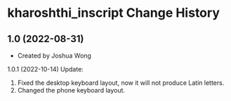 kharoshthi_inscript Change History
====================

1.0 (2022-08-31)
----------------
* Created by Joshua Wong

1.0.1 (2022-10-14)
Update:
1. Fixed the desktop keyboard layout, now it will not produce Latin letters.
2. Changed the phone keyboard layout.

